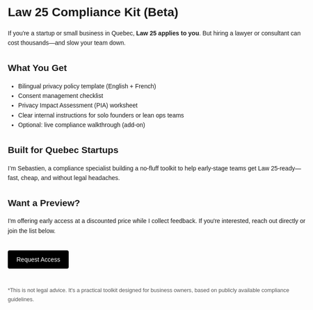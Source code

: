 <!DOCTYPE html>
<html lang="en">
<head>
  <meta charset="UTF-8" />
  <meta name="viewport" content="width=device-width, initial-scale=1.0"/>
  <title>Law 25 Compliance Kit</title>
  <style>
    body {
      font-family: sans-serif;
      line-height: 1.6;
      max-width: 700px;
      margin: 40px auto;
      padding: 0 20px;
    }
    h1, h2 {
      margin-bottom: 0.5em;
    }
    a.button {
      display: inline-block;
      padding: 10px 20px;
      background: black;
      color: white;
      text-decoration: none;
      border-radius: 4px;
      margin-top: 20px;
    }
  </style>
</head>
<body>

  <h1>Law 25 Compliance Kit (Beta)</h1>

  <p>
    If you're a startup or small business in Quebec, <strong>Law 25 applies to you</strong>. But hiring a lawyer or consultant can cost thousands—and slow your team down.
  </p>

  <h2>What You Get</h2>
  <ul>
    <li>Bilingual privacy policy template (English + French)</li>
    <li>Consent management checklist</li>
    <li>Privacy Impact Assessment (PIA) worksheet</li>
    <li>Clear internal instructions for solo founders or lean ops teams</li>
    <li>Optional: live compliance walkthrough (add-on)</li>
  </ul>

  <h2>Built for Quebec Startups</h2>
  <p>
    I’m Sebastien, a compliance specialist building a no-fluff toolkit to help early-stage teams get Law 25-ready—fast, cheap, and without legal headaches.
  </p>

  <h2>Want a Preview?</h2>
  <p>
    I'm offering early access at a discounted price while I collect feedback.
    If you're interested, reach out directly or join the list below.
  </p>

  <a href="mailto:sebastien.sibthorpe@gmail.com?subject=Law 25 Kit Preview" class="button">Request Access</a>

  <p style="margin-top: 40px; font-size: 0.9em; color: #555;">
    *This is not legal advice. It's a practical toolkit designed for business owners, based on publicly available compliance guidelines.
  </p>

</body>
</html>
